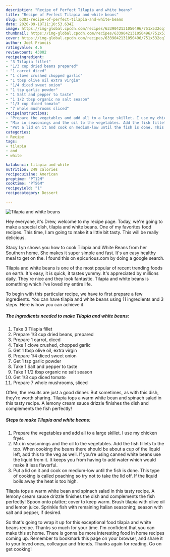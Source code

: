```yaml
---
description: "Recipe of Perfect Tilapia and white beans"
title: "Recipe of Perfect Tilapia and white beans"
slug: 6303-recipe-of-perfect-tilapia-and-white-beans
date: 2020-09-18T11:10:53.634Z
image: https://img-global.cpcdn.com/recipes/6339042131050496/751x532cq70/tilapia-and-white-beans-recipe-main-photo.jpg
thumbnail: https://img-global.cpcdn.com/recipes/6339042131050496/751x532cq70/tilapia-and-white-beans-recipe-main-photo.jpg
cover: https://img-global.cpcdn.com/recipes/6339042131050496/751x532cq70/tilapia-and-white-beans-recipe-main-photo.jpg
author: Joel Francis
ratingvalue: 4.6
reviewcount: 43002
recipeingredient:
- "3 Tilapia fillet"
- "1/3 cup dried beans prepared"
- "1 carrot diced"
- "1 clove crushed chopped garlic"
- "1 tbsp olive oil extra virgin"
- "1/4 diced sweet onion"
- "1 tsp garlic powder"
- "1 Salt and pepper to taste"
- "1 1/2 tbsp organic no salt season"
- "1/3 cup diced tomato"
- "7 whole mushrooms sliced"
recipeinstructions:
- "Prepare the vegetables and add all to a large skillet. I use my chicken fryer."
- "Mix in seasonings and the oil to the vegetables. Add the fish fillets to the top. When cooking the beans there should be about a cup of the liquid left, add this to the veg as well. If you&#39;re using canned white beans use the liquid from it. It keeps you from having to add water which would make it less flavorful."
- "Put a lid on it and cook on medium-low until the fish is done. This type of cooking is called poaching so try not to take the lid off. If the liquid boils away the heat is too high."
categories:
- Recipe
tags:
- tilapia
- and
- white

katakunci: tilapia and white 
nutrition: 249 calories
recipecuisine: American
preptime: "PT12M"
cooktime: "PT56M"
recipeyield: "1"
recipecategory: Dessert

---
```



![Tilapia and white beans](https://img-global.cpcdn.com/recipes/6339042131050496/751x532cq70/tilapia-and-white-beans-recipe-main-photo.jpg)

Hey everyone, it's Drew, welcome to my recipe page. Today, we're going to make a special dish, tilapia and white beans. One of my favorites food recipes. This time, I am going to make it a little bit tasty. This will be really delicious.

Stacy Lyn shows you how to cook Tilapia and White Beans from her Southern home. She makes it super simple and fast. It&#39;s an easy healthy meal to get on the. I found this on epicurious.com by doing a google search.

Tilapia and white beans is one of the most popular of recent trending foods on earth. It's easy, it is quick, it tastes yummy. It's appreciated by millions daily. They're nice and they look fantastic. Tilapia and white beans is something which I've loved my entire life.


To begin with this particular recipe, we have to first prepare a few ingredients. You can have tilapia and white beans using 11 ingredients and 3 steps. Here is how you can achieve it.

<!--inarticleads1-->

##### The ingredients needed to make Tilapia and white beans:

1. Take 3 Tilapia fillet
1. Prepare 1/3 cup dried beans, prepared
1. Prepare 1 carrot, diced
1. Take 1 clove crushed, chopped garlic
1. Get 1 tbsp olive oil, extra virgin
1. Prepare 1/4 diced sweet onion
1. Get 1 tsp garlic powder
1. Take 1 Salt and pepper to taste
1. Take 1 1/2 tbsp organic no salt season
1. Get 1/3 cup diced tomato
1. Prepare 7 whole mushrooms, sliced


Often, the results are just a good dinner. But sometimes, as with this dish, they&#39;re worth sharing. Tilapia tops a warm white bean and spinach salad in this tasty recipe. A lemony cream sauce drizzle finishes the dish and complements the fish perfectly! 

<!--inarticleads2-->

##### Steps to make Tilapia and white beans:

1. Prepare the vegetables and add all to a large skillet. I use my chicken fryer.
1. Mix in seasonings and the oil to the vegetables. Add the fish fillets to the top. When cooking the beans there should be about a cup of the liquid left, add this to the veg as well. If you&#39;re using canned white beans use the liquid from it. It keeps you from having to add water which would make it less flavorful.
1. Put a lid on it and cook on medium-low until the fish is done. This type of cooking is called poaching so try not to take the lid off. If the liquid boils away the heat is too high.


Tilapia tops a warm white bean and spinach salad in this tasty recipe. A lemony cream sauce drizzle finishes the dish and complements the fish perfectly! Spoon onto platter; cover to keep warm. Brush tilapia with olive oil and lemon juice. Sprinkle fish with remaining Italian seasoning; season with salt and pepper, if desired. 

So that's going to wrap it up for this exceptional food tilapia and white beans recipe. Thanks so much for your time. I'm confident that you can make this at home. There is gonna be more interesting food in home recipes coming up. Remember to bookmark this page on your browser, and share it to your loved ones, colleague and friends. Thanks again for reading. Go on get cooking!
